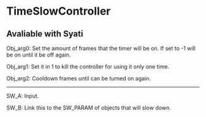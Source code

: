 # TimeSlowController
## Avaliable with Syati

Obj_arg0: Set the amount of frames that the timer will be on. If set to -1 will be on until it be off again.

Obj_arg1: Set it in 1 to kill the controller for using it only one time.

Obj_arg2: Cooldown frames until can be turned on again.

---------------------------------------------------------------------------

SW_A: Input.

SW_B: Link this to the SW_PARAM of objects that will slow down.
